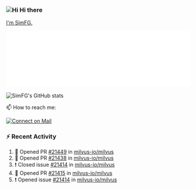 ### <img src='https://qpluspicture.oss-cn-beijing.aliyuncs.com/6LjjQA/Hi.gif' alt='Hi' width="24"/> Hi there

[I'm SimFG.](https://simfg.github.io/)

![Metrics 👋](/metrics.plugin.followup.user.svg)

![SimFG's GitHub stats](https://github-readme-stats.vercel.app/api?username=SimFG&show_icons=true&theme=radical&count_private=true)

📫 How to reach me:

[![Connect on Mail](https://img.shields.io/badge/Ask%20me-anything-1abc9c.svg)](mailto:1142838399@qq.com)

### :zap: Recent Activity

<!--START_SECTION:activity-->
1. 💪 Opened PR [#21449](https://github.com/milvus-io/milvus/pull/21449) in [milvus-io/milvus](https://github.com/milvus-io/milvus)
2. 💪 Opened PR [#21438](https://github.com/milvus-io/milvus/pull/21438) in [milvus-io/milvus](https://github.com/milvus-io/milvus)
3. ❗️ Closed issue [#21414](https://github.com/milvus-io/milvus/issues/21414) in [milvus-io/milvus](https://github.com/milvus-io/milvus)
4. 💪 Opened PR [#21415](https://github.com/milvus-io/milvus/pull/21415) in [milvus-io/milvus](https://github.com/milvus-io/milvus)
5. ❗️ Opened issue [#21414](https://github.com/milvus-io/milvus/issues/21414) in [milvus-io/milvus](https://github.com/milvus-io/milvus)
<!--END_SECTION:activity-->

